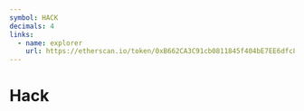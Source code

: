 ```yaml
---
symbol: HACK
decimals: 4
links:
  - name: explorer
    url: https://etherscan.io/token/0xB662CA3C91cb0811845f404bE7EE6dfc8E0B72e5
---
```


# Hack
